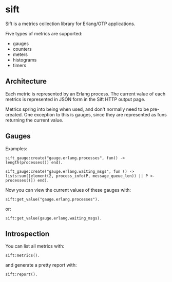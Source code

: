# sift

Sift is a metrics collection library for Erlang/OTP applications.

Five types of metrics are supported:
- gauges
- counters
- meters
- histograms
- timers

## Architecture

Each metric is represented by an Erlang process. The current value of
each metrics is represented in JSON form in the Sift HTTP output page.

Metrics spring into being when used, and don't normally need to be
pre-created. One exception to this is gauges, since they are
represented as funs returning the current value.

## Gauges

Examples: 

    sift_gauge:create("gauge.erlang.processes", fun() -> length(processes()) end).

    sift_gauge:create("gauge.erlang.waiting_msgs", fun () -> lists:sum([element(2, process_info(P, message_queue_len)) || P <- processes()]) end).

Now you can view the current values of these gauges with:

    sift:get_value("gauge.erlang.processes").

or:

    sift:get_value(gauge.erlang.waiting_msgs).

## Introspection

You can list all metrics with:

    sift:metrics().

and generate a pretty report with:

    sift:report().

    
